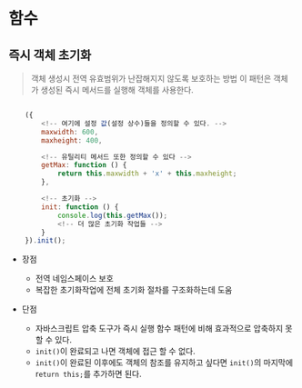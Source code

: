 # 함수

## 즉시 객체 초기화
> 객체 생성시 전역 유효범위가 난잡해지지 않도록 보호하는 방법
> 이 패턴은 객체가 생성된 즉시 메서드를 실행해 객체를 사용한다.

```javascript

    ({
        <!-- 여기에 설정 값(설정 상수)들을 정의할 수 있다. -->
        maxwidth: 600,
        maxheight: 400,

        <!-- 유틸리티 메서드 또한 정의할 수 있다 -->
        getMax: function () {
            return this.maxwidth + 'x' + this.maxheight;
        },

        <!-- 초기화 -->
        init: function () {
            console.log(this.getMax());
            <!-- 더 많은 초기화 작업들 -->
        }
    }).init();

```

* 장점
    - 전역 네임스페이스 보호
    - 복잡한 초기화작업에 전체 초기화 절차를 구조화하는데 도움

* 단점
     - 자바스크립트 압축 도구가 즉시 실행 함수 패턴에 비해 효과적으로 압축하지 못할 수 있다.
     - `init()`이 완료되고 나면 객체에 접근 할 수 없다.
     - `init()`이 완료된 이후에도 객체의 참조를 유지하고 싶다면 `init()`의 마지막에 r`eturn this;`를 추가하면 된다.
